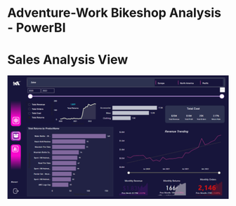 # Adventure-Work Bikeshop Analysis - PowerBI

# Sales Analysis View
![image alt](https://github.com/bhavanitammisetty/Adventure-work/blob/main/Sales%20report.png?raw=true)

